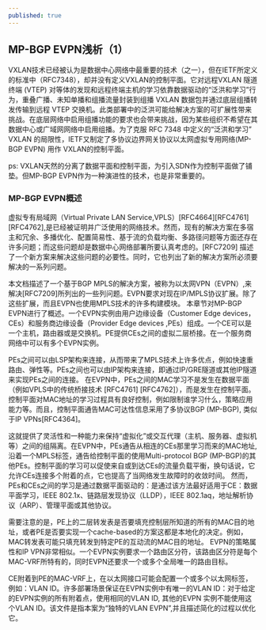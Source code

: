 ```yaml
---
published: true
---
```

## MP-BGP EVPN浅析（1）
   VXLAN技术已经被认为是数据中心网络中最重要的技术（之一），但在IETF所定义的标准中（RFC7348），却并没有定义VXLAN的控制平面。它对远程VXLAN 隧道终端 (VTEP) 对等体的发现和远程终端主机的学习依靠数据驱动的“泛洪和学习”行为，重叠广播、未知单播和组播流量封装到组播 VXLAN 数据包并通过底层组播转发传输到远程 VTEP 交换机。此类部署中的泛洪可能给解决方案的可扩展性带来挑战。在底层网络中启用组播功能的要求也会带来挑战，因为某些组织不希望在其数据中心或广域网网络中启用组播。为了克服 RFC 7348 中定义的“泛洪和学习” VXLAN 的局限性，IETF又制定了多协议边界网关协议以太网虚拟专用网络(MP-BGP EVPN) 用作 VXLAN的控制平面。
   
   ps: VXLAN天然的分离了数据平面和控制平面，为引入SDN作为控制平面做了铺垫。但MP-BGP EVPN作为一种演进性的技术，也是非常重要的。
 
 ### MP-BGP EVPN概述
 
  虚拟专有局域网（Virtual Private LAN Service,VPLS）[RFC4664][RFC4761][RFC4762],是已经被证明并广泛使用的网络技术。然而，现有的解决方案在多宿主和冗余、多播优化、配置简易性、基于流的负载均衡、多路径问题等方面还存在许多问题；而这些问题却是数据中心网络部署所要认真考虑的。[RFC7209] 描述了一个新方案来解决这些问题的必要性。同时，它也列出了新的解决方案所必须要解决的一系列问题。
   
  本文档描述了一个基于BGP MPLS的解决方案，被称为以太网VPN（EVPN）,来解决[RFC7209]所列出的一些列问题。EVPN要求对现在IP/MPLS协议扩展。除了这些扩展，而且EVPN也使用MPLS技术的许多构建模块。
本章节对MP-BGP EVPN进行了概述。一个EVPN实例由用户边缘设备（Customer Edge devices，CEs）和服务商边缘设备（Provider Edge devices ,PEs）组成。一个CE可以是一个主机，路由器或是交换机。PE提供CEs之间的虚拟二层桥接。在一个服务商网络中可以有多个EVPN实例。

   PEs之间可以由LSP架构来连接，从而带来了MPLS技术上许多优点，例如快速重路由、弹性等。PEs之间也可以由IP架构来连接，即通过IP/GRE隧道或其他IP隧道来实现PEs之间的连接。
在EVPN中，PEs之间的MAC学习不是发生在数据平面（例如VPLS中的传统桥接技术 [RFC4761] [RFC4762]），而是发生在控制平面。控制平面对MAC地址的学习过程具有良好控制，例如限制谁学习什么，策略应用能力等。而且，控制平面通告MAC可达性信息采用了多协议BGP (MP-BGP), 类似于IP VPNs[RFC4364]。

   这就提供了灵活性和一种能力来保持“虚拟化”或交互代理（主机、服务器、虚拟机等）之间的组隔离。在EVPN中，PEs通告从相连的CEs那里学习而来的MAC地址,沿着一个MPLS标签，通告给控制平面的使用Multi-protocol BGP (MP-BGP)的其他PEs。控制平面的学习可以促使来自或到达CEs的流量负载平衡，换句话说，它允许CEs连接多个附着的点，它也提高了当网络发生故障时的收敛时间。
然而，PEs和CEs之间的学习是通过数据平面驱动的：是通过该方法最好适用于CE：数据平面学习，IEEE 802.1x、链路层发现协议（LLDP），IEEE 802.1aq，地址解析协议（ARP）、管理平面或其他协议。

   需要注意的是，PE上的二层转发表是否要填充控制层所知道的所有的MAC目的地址，或者PE是否要实现一个cache-based的方案这都是本地化的决定。例如，MAC转发表可能只填充转发到特定PE的互动流的MAC目的地址。
EVPN的策略属性和IP VPN非常相似。一个EVPN实例要求一个路由区分符，该路由区分符是每个MAC-VRF所特有的，同时EVPN还要求一个或多个全局唯一的路由目标。

   CE附着到PE的MAC-VRF上，在以太网接口可能会配置一个或多个以太网标签，例如：VLAN ID。许多部署场景保证在EVPN实例中有唯一的VLAN ID：对于给定的EVPN实例的所有附着点，使用相同的VLAN ID, 其他的EVPN 实例不能使用这个VLAN ID。该文件是指本案为“独特的VLAN EVPN”,并且描述简化的过程以优化它。
